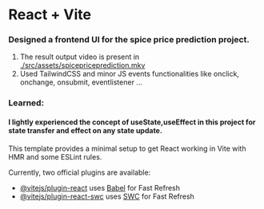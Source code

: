 # React + Vite
<h3>Designed a frontend UI for the spice price prediction project.</h3>
<ol>
<li> The result output video is present in <u>./src/assets/spicepriceprediction.mkv</u></li>
<li> Used TailwindCSS and minor JS events functionalities like onclick, onchange, onsubmit, eventlistener ...</li>
</ol>
<h3><b>Learned:</b></h3>
<h4>I lightly experienced the concept of useState,useEffect in this project for state transfer and effect on any state update.</h4>

This template provides a minimal setup to get React working in Vite with HMR and some ESLint rules.

Currently, two official plugins are available:

- [@vitejs/plugin-react](https://github.com/vitejs/vite-plugin-react/blob/main/packages/plugin-react/README.md) uses [Babel](https://babeljs.io/) for Fast Refresh
- [@vitejs/plugin-react-swc](https://github.com/vitejs/vite-plugin-react-swc) uses [SWC](https://swc.rs/) for Fast Refresh
